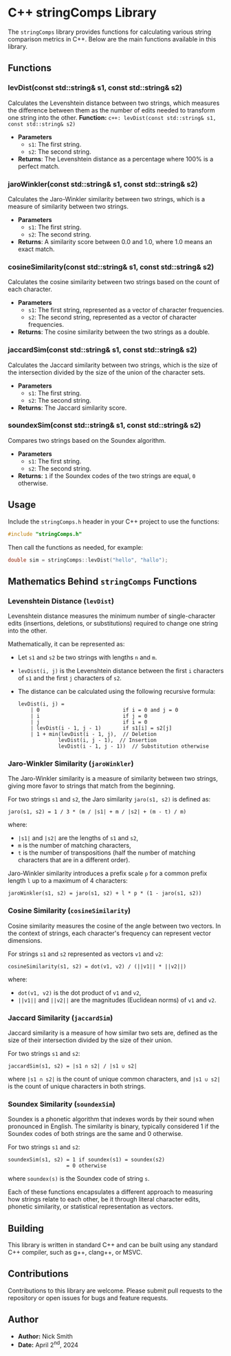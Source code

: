 # C++ stringComps Library

The `stringComps` library provides functions for calculating various string comparison metrics in C++. Below are the main functions available in this library.

## Functions

### levDist(const std::string& s1, const std::string& s2)

Calculates the Levenshtein distance between two strings, which measures the difference between them as the number of edits needed to transform one string into the other.
**Function:** `c++: levDist(const std::string& s1, const std::string& s2)`
- **Parameters**
  - `s1`: The first string.
  - `s2`: The second string.
- **Returns**: The Levenshtein distance as a percentage where 100% is a perfect match.

### jaroWinkler(const std::string& s1, const std::string& s2)

Calculates the Jaro-Winkler similarity between two strings, which is a measure of similarity between two strings.

- **Parameters**
  - `s1`: The first string.
  - `s2`: The second string.
- **Returns**: A similarity score between 0.0 and 1.0, where 1.0 means an exact match.

### cosineSimilarity(const std::string& s1, const std::string& s2)

Calculates the cosine similarity between two strings based on the count of each character.

- **Parameters**
  - `s1`: The first string, represented as a vector of character frequencies.
  - `s2`: The second string, represented as a vector of character frequencies.
- **Returns**: The cosine similarity between the two strings as a double.

### jaccardSim(const std::string& s1, const std::string& s2)

Calculates the Jaccard similarity between two strings, which is the size of the intersection divided by the size of the union of the character sets.

- **Parameters**
  - `s1`: The first string.
  - `s2`: The second string.
- **Returns**: The Jaccard similarity score.

### soundexSim(const std::string& s1, const std::string& s2)

Compares two strings based on the Soundex algorithm.

- **Parameters**
  - `s1`: The first string.
  - `s2`: The second string.
- **Returns**: `1` if the Soundex codes of the two strings are equal, `0` otherwise.

## Usage

Include the `stringComps.h` header in your C++ project to use the functions:

```cpp
#include "stringComps.h"
```

Then call the functions as needed, for example:

```cpp
double sim = stringComps::levDist("hello", "hallo");
```

## Mathematics Behind `stringComps` Functions

### Levenshtein Distance (`levDist`)
Levenshtein distance measures the minimum number of single-character edits (insertions, deletions, or substitutions) required to change one string into the other.

Mathematically, it can be represented as:
- Let `s1` and `s2` be two strings with lengths `n` and `m`.
- `levDist(i, j)` is the Levenshtein distance between the first `i` characters of `s1` and the first `j` characters of `s2`.
- The distance can be calculated using the following recursive formula:

  ```
  levDist(i, j) = 
      | 0                           if i = 0 and j = 0
      | i                           if j = 0
      | j                           if i = 0
      | levDist(i - 1, j - 1)       if s1[i] = s2[j]
      | 1 + min(levDist(i - 1, j),  // Deletion
               levDist(i, j - 1),  // Insertion
               levDist(i - 1, j - 1))  // Substitution otherwise
  ```

### Jaro-Winkler Similarity (`jaroWinkler`)
The Jaro-Winkler similarity is a measure of similarity between two strings, giving more favor to strings that match from the beginning.

For two strings `s1` and `s2`, the Jaro similarity `jaro(s1, s2)` is defined as:

```
jaro(s1, s2) = 1 / 3 * (m / |s1| + m / |s2| + (m - t) / m)
```
where:
- `|s1|` and `|s2|` are the lengths of `s1` and `s2`,
- `m` is the number of matching characters,
- `t` is the number of transpositions (half the number of matching characters that are in a different order).

Jaro-Winkler similarity introduces a prefix scale `p` for a common prefix length `l` up to a maximum of 4 characters:
```
jaroWinkler(s1, s2) = jaro(s1, s2) + l * p * (1 - jaro(s1, s2))
```

### Cosine Similarity (`cosineSimilarity`)
Cosine similarity measures the cosine of the angle between two vectors. In the context of strings, each character's frequency can represent vector dimensions.

For strings `s1` and `s2` represented as vectors `v1` and `v2`:

```
cosineSimilarity(s1, s2) = dot(v1, v2) / (||v1|| * ||v2||)
```
where:
- `dot(v1, v2)` is the dot product of `v1` and `v2`,
- `||v1||` and `||v2||` are the magnitudes (Euclidean norms) of `v1` and `v2`.

### Jaccard Similarity (`jaccardSim`)
Jaccard similarity is a measure of how similar two sets are, defined as the size of their intersection divided by the size of their union.

For two strings `s1` and `s2`:

```
jaccardSim(s1, s2) = |s1 ∩ s2| / |s1 ∪ s2|
```
where `|s1 ∩ s2|` is the count of unique common characters, and `|s1 ∪ s2|` is the count of unique characters in both strings.

### Soundex Similarity (`soundexSim`)
Soundex is a phonetic algorithm that indexes words by their sound when pronounced in English. The similarity is binary, typically considered 1 if the Soundex codes of both strings are the same and 0 otherwise.

For two strings `s1` and `s2`:
```
soundexSim(s1, s2) = 1 if soundex(s1) = soundex(s2)
                   = 0 otherwise
```
where `soundex(s)` is the Soundex code of string `s`.

Each of these functions encapsulates a different approach to measuring how strings relate to each other, be it through literal character edits, phonetic similarity, or statistical representation as vectors.

## Building

This library is written in standard C++ and can be built using any standard C++ compiler, such as g++, clang++, or MSVC.

## Contributions

Contributions to this library are welcome. Please submit pull requests to the repository or open issues for bugs and feature requests.

## Author

- **Author:** Nick Smith
- **Date:** April 2<sup>nd</sup>, 2024
